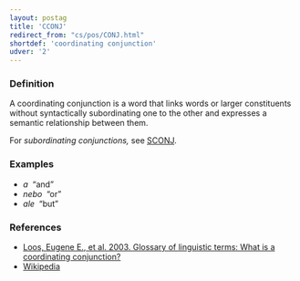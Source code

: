 ```yaml
---
layout: postag
title: 'CCONJ'
redirect_from: "cs/pos/CONJ.html"
shortdef: 'coordinating conjunction'
udver: '2'
---
```


### Definition

A coordinating conjunction is a word that links words or larger
constituents without syntactically subordinating one to the other and
expresses a semantic relationship between them.

For _subordinating conjunctions,_ see [SCONJ]().

### Examples

- _a&nbsp;_ “and”
- _nebo&nbsp;_ “or”
- _ale&nbsp;_ “but”

### References

- [Loos, Eugene E., et al. 2003. Glossary of linguistic terms: What is a coordinating conjunction?](http://www-01.sil.org/linguistics/GlossaryOfLinguisticTerms/WhatIsACoordinatingConjunction.htm)
- [Wikipedia](http://en.wikipedia.org/wiki/Conjunction_(grammar))
